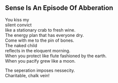 Sense Is An Episode Of Abberation
---------------------------------
You kiss my  
silent convict  
like a stationary crab to fresh wine.  
The energy plan that has everyone dry.  
Come with me to the pin of bones.  
The naked child  
reflects in the eloquent morning.  
When you protect like flute fashioned by the earth.  
When you pacify grew like a moon.  
  
The seperation imposes nessecity.  
Charitable, chalk vein!  
